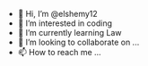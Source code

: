 - 👋 Hi, I’m @elshemy12
- 👀 I’m interested in coding
- 🌱 I’m currently learning Law
- 💞️ I’m looking to collaborate on ...
- 📫 How to reach me ...

<!---
elshemy12/elshemy12 is a ✨ special ✨ repository because its `README.md` (this file) appears on your GitHub profile.
You can click the Preview link to take a look at your changes.
--->
